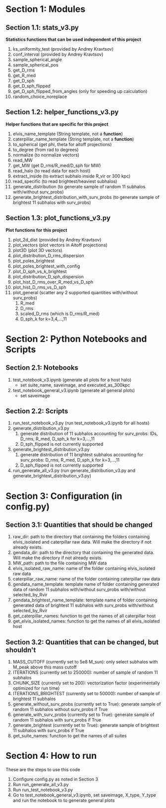 # Section 1: Modules

## Section 1.1: stats_v3.py

**Statistics functions that can be used independent of this project**

1. ks_uniformity_test (provided by Andrey Kravtsov)
2. conf_interval (provided by Andrey Kravtsov)
3. sample_spherical_angle
4. sample_spherical_pos
5. get_D_rms
6. get_R_med
7. get_D_sph
8. get_D_sph_flipped
9. get_D_sph_flipped_from_angles (only for speeding up calculation)
10. random_choice_noreplace

## Section 1.2: helper_functions_v3.py

**Helper functions that are specific for this project**

1. elvis_name_template (String template, not a **function**)
2. caterpillar_name_template (String template, not a **function**)
3. to_spherical (get phi, theta for aitoff projections)
4. to_degree (from rad to degrees)
5. normalize (to normalize vectors)
6. read_MW
7. get_MW (get D_rms/R_med/D_sph for MW)
8. read_halo (to read data for each host)
9. extract_inside (to extract subhalo inside R_vir or 300 kpc)
10. read_specific (to read brightest/heaviest subhalos)
11. generate_distribution (to generate sample of random 11 subhalos with/without surv_probs)
12. generate_brightest_distribution_with_surv_probs (to generate sample of brightest 11 subhalos with surv_probs)
    
## Section 1.3: plot_functions_v3.py

**Plot functions for this project**

1. plot_2d_dist (provided by Andrey Kravtsov)
2. plot_vectors (plot vectors in Aitoff projections)
3. plot3D (plot 3D vectors)
4. plot_distribution_D_rms_dispersion
5. plot_poles_brightest
6. plot_poles_brightest_with_config
7. plot_D_sph_vs_k_brightest
8. plot_distribution_D_sph_dispersion
9. plot_hist_D_rms_over_R_med_vs_D_sph
10. plot_hist_D_rms_vs_D_sph
11. plot_general (scatter any 2 supported quantities with/without surv_probs)
    1.  R_med
    2.  D_rms
    3.  scaled_D_rms (which is D_rms/R_med)
    4.  D_sph_k for k=3,4,...,11

# Section 2: Python Notebooks and Scripts

## Section 2.1: Notebooks

1. test_notebook_v3.ipynb (generate all plots for a host halo)
   - set suite_name, saveimage, and executed_as_300kpc
2. test_notebook_general_v3.ipynb (generate all general plots)
   - set saveimage

## Section 2.2: Scripts

1. run_test_notebook_v3.py (run test_notebook_v3.ipynb for all hosts)
2. generate_distribution_v3.py 
   1. generate distribution of 11 subhalos accounting for surv_probs: IDs, D_rms, R_med, D_sph_k for k=3,...,11 
   2. D_sph_flipped is not currently supported
3. generate_brightest_distribution_v3.py
   1. generate distribution of 11 brightest subhalos accounting for surv_probs: D_rms, R_med, D_sph_k for k=3,...,11 
   2. D_sph_flipped is not currently supported
4. run_generate_all_v3.py (run generate_distribution_v3.py and generate_brightest_distribution_v3.py)

# Section 3: Configuration (in config.py)

## Section 3.1: Quantities that should be changed
1. raw_dir: path to the directory that containing the folders containing elvis_isolated and caterpillar raw data. Will make the directory if not already exists.
2. gendata_dir: path to the directory that containing the generated data. Will make the directory if not already exists.
3. MW_path: path to the file containing MW data
4. elvis_isolated_raw_name: name of the folder containing elvis_isolated raw data
5. caterpillar_raw_name: name of the folder containing caterpillar raw data
6. gendata_name_template: template name of folder containing generated data of random 11 subhalos with/without surv_probs with/without selected_by_Rvir
7. gendata_brightest_name_template: template name of folder containing generated data of brightest 11 subhalos with surv_probs with/without selected_by_Rvir
8. get_caterpillar_names: function to get the names of all caterpillar host
9. get_elvis_isolated_names: function to get the names of all elvis_isolated host

## Section 3.2: Quantities that can be changed, but shouldn't
1. MASS_CUTOFF (currently set to 5e8 M_sun): only select subhalos with M_peak above this mass cutoff
2. ITERATIONS (currently set to 250000): number of sample of random 11 subhalos
3. CHUNK_SIZE (currently set to 200): vectorization factor (experimentally optimized for run time)
4. ITERATIONS_BRIGHTEST (currently set to 50000): number of sample of brightest 11 subhalos
5. generate_without_surv_probs (currently set to True): generate sample of random 11 subhalos without surv_probs if True
6. generate_with_surv_probs (currently set to True): generate sample of random 11 subhalos with surv_probs if True
7. generate_brightest (currently set to True): generate sample of brightest 11 subhalos with surv_probs if True
8. get_suite_names: function to get the names of all suites

# Section 4: How to run
These are the steps to use this code
1. Configure config.py as noted in Section 3
2. Run run_generate_all_v3.py
3. Run run_test_notebook_v3.py
4. Go to test_notebook_general_v3.ipynb, set saveimage, X_type, Y_type and run the notebook to to generate general plots
